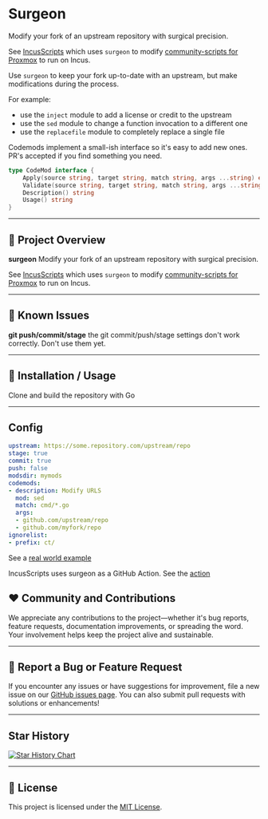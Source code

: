 # Surgeon

Modify your fork of an upstream repository with surgical precision.

See [IncusScripts](https://github.com/bketelsen/IncusScripts) which uses `surgeon`
to modify [community-scripts for Proxmox](https://github.com/community-scripts/ProxmoxVE)
to run on Incus.

Use `surgeon` to keep your fork up-to-date with an upstream, but make modifications during the process.

For example:

- use the `inject` module to add a license or credit to the upstream
- use the `sed` module to change a function invocation to a different one
- use the `replacefile` module to completely replace a single file

Codemods implement a small-ish interface so it's easy to add new ones. PR's accepted if you find something you need.

``` go
type CodeMod interface {
	Apply(source string, target string, match string, args ...string) error
	Validate(source string, target string, match string, args ...string) error
	Description() string
	Usage() string
}
```

---

## 🚀 Project Overview

**surgeon** Modify your fork of an upstream repository with surgical precision.

See [IncusScripts](https://github.com/bketelsen/IncusScripts) which uses `surgeon`
to modify [community-scripts for Proxmox](https://github.com/community-scripts/ProxmoxVE)
to run on Incus.

---

## 🚀 Known Issues

**git push/commit/stage** the git commit/push/stage settings don't work correctly. Don't use them yet.

---

## 🚀 Installation / Usage

Clone and build the repository with Go

---

## Config

``` yaml
upstream: https://some.repository.com/upstream/repo
stage: true
commit: true
push: false
modsdir: mymods
codemods:
- description: Modify URLS
  mod: sed
  match: cmd/*.go
  args:
  - github.com/upstream/repo
  - github.com/myfork/repo
ignorelist:
- prefix: ct/

```

See a [real world example](https://github.com/bketelsen/IncusScripts/blob/main/.surgeon.yaml)

IncusScripts uses surgeon as a GitHub Action. See the [action](https://github.com/bketelsen/IncusScripts/blob/main/.github/workflows/surgeon.yml)

## ❤️ Community and Contributions

We appreciate any contributions to the project—whether it's bug reports, feature requests, documentation improvements, or spreading the word. Your involvement helps keep the project alive and sustainable.

---

## 🤝 Report a Bug or Feature Request

If you encounter any issues or have suggestions for improvement, file a new issue on our [GitHub issues page](https://github.com/bketelsen/surgeon/issues). You can also submit pull requests with solutions or enhancements!

---

## Star History

[![Star History Chart](https://api.star-history.com/svg?repos=bketelsen/surgeon&type=Date)](https://star-history.com/#bketelsen/surgeon&Date)

---

## 📜 License

This project is licensed under the [MIT License](LICENSE).

